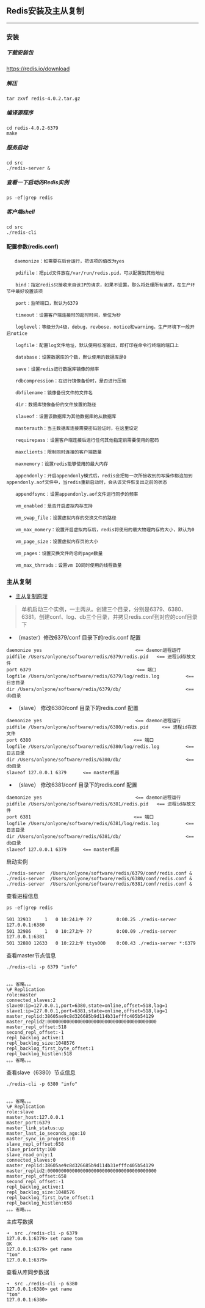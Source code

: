 ## Redis安装及主从复制

---


### 安装

##### 下载安装包

https://redis.io/download

##### 解压

```
tar zxvf redis-4.0.2.tar.gz
```
##### 编译源程序

```
cd redis-4.0.2-6379
make 
```

##### 服务启动

```
cd src
./redis-server &
```

##### 查看一下启动的Redis实例

```
ps -ef|grep redis
```

##### 客户端shell

```
cd src
./redis-cli 
```

#### 配置参数(redis.conf)

```
   daemonize：如需要在后台运行，把该项的值改为yes

　　pdifile：把pid文件放在/var/run/redis.pid，可以配置到其他地址

　　bind：指定redis只接收来自该IP的请求，如果不设置，那么将处理所有请求，在生产环节中最好设置该项

　　port：监听端口，默认为6379

　　timeout：设置客户端连接时的超时时间，单位为秒

　　loglevel：等级分为4级，debug，revbose，notice和warning。生产环境下一般开启notice

　　logfile：配置log文件地址，默认使用标准输出，即打印在命令行终端的端口上

　　database：设置数据库的个数，默认使用的数据库是0

　　save：设置redis进行数据库镜像的频率

　　rdbcompression：在进行镜像备份时，是否进行压缩

　　dbfilename：镜像备份文件的文件名

　　dir：数据库镜像备份的文件放置的路径

　　slaveof：设置该数据库为其他数据库的从数据库

　　masterauth：当主数据库连接需要密码验证时，在这里设定

　　requirepass：设置客户端连接后进行任何其他指定前需要使用的密码

　　maxclients：限制同时连接的客户端数量

　　maxmemory：设置redis能够使用的最大内存

　　appendonly：开启appendonly模式后，redis会把每一次所接收到的写操作都追加到appendonly.aof文件中，当redis重新启动时，会从该文件恢复出之前的状态

　　appendfsync：设置appendonly.aof文件进行同步的频率

　　vm_enabled：是否开启虚拟内存支持

　　vm_swap_file：设置虚拟内存的交换文件的路径

　　vm_max_momery：设置开启虚拟内存后，redis将使用的最大物理内存的大小，默认为0

　　vm_page_size：设置虚拟内存页的大小

　　vm_pages：设置交换文件的总的page数量

　　vm_max_thrrads：设置vm IO同时使用的线程数量 

```


### 主从复制

* [主从复制原理](https://yq.aliyun.com/articles/79223?spm=5176.8091938.0.0.TKdCyN)

> 单机启动三个实例，一主两从。创建三个目录，分别是6379、6380、6381，创建conf、log、db三个目录，并拷贝redis.conf到对应的conf目录下


* （master）修改6379/conf 目录下的redis.conf 配置

```
daemonize yes　　　　　　　　　　　　　　　　　　　　 <== daemon进程运行
pidfile /Users/onlyone/software/redis/6379/redis.pid   <== 进程id存放文件
port 6379                                　　　　<== 端口
logfile /Users/onlyone/software/redis/6379/log/redis.log   　　　　<== 日志目录
dir /Users/onlyone/software/redis/6379/db/                 　　　　<== db目录
```

* （slave） 修改6380/conf 目录下的redis.conf 配置

```
daemonize yes　　　　　　　　　　　　　　　　　　　　 <== daemon进程运行
pidfile /Users/onlyone/software/redis/6380/redis.pid     <== 进程id存放文件
port 6380                               　　　　<== 端口
logfile /Users/onlyone/software/redis/6380/log/redis.log   　　　　<== 日志目录
dir /Users/onlyone/software/redis/6380/db/                 　　　　<== db目录
slaveof 127.0.0.1 6379      <== master机器
```

* （slave） 修改6381/conf 目录下的redis.conf 配置

```
daemonize yes　　　　　　　　　　　　　　　　　　　　 <== daemon进程运行
pidfile /Users/onlyone/software/redis/6381/redis.pid   <== 进程id存放文件
port 6381                               　　　　<== 端口
logfile /Users/onlyone/software/redis/6381/log/redis.log   　　　　<== 日志目录
dir /Users/onlyone/software/redis/6381/db/                 　　　　<== db目录
slaveof 127.0.0.1 6379      <== master机器
```



启动实例

```
./redis-server  /Users/onlyone/software/redis/6379/conf/redis.conf & 
./redis-server  /Users/onlyone/software/redis/6380/conf/redis.conf & 
./redis-server  /Users/onlyone/software/redis/6381/conf/redis.conf & 
```

查看进程信息

```
ps -ef|grep redis

501 32933     1   0 10:24上午 ??         0:00.25 ./redis-server 127.0.0.1:6380 
501 32986     1   0 10:27上午 ??         0:00.09 ./redis-server 127.0.0.1:6381 
501 32880 12633   0 10:22上午 ttys000    0:00.43 ./redis-server *:6379
```

查看master节点信息

```
./redis-cli -p 6379 "info"


。。。省略。。。
\# Replication
role:master
connected_slaves:2
slave0:ip=127.0.0.1,port=6380,state=online,offset=518,lag=1
slave1:ip=127.0.0.1,port=6381,state=online,offset=518,lag=1
master_replid:38605ae9c8d326685b9d114b31efffc405b54129
master_replid2:0000000000000000000000000000000000000000
master_repl_offset:518
second_repl_offset:-1
repl_backlog_active:1
repl_backlog_size:1048576
repl_backlog_first_byte_offset:1
repl_backlog_histlen:518
。。。省略。。。

```

查看slave（6380）节点信息

```
./redis-cli -p 6380 "info"


。。。省略。。。
\# Replication
role:slave
master_host:127.0.0.1
master_port:6379
master_link_status:up
master_last_io_seconds_ago:10
master_sync_in_progress:0
slave_repl_offset:658
slave_priority:100
slave_read_only:1
connected_slaves:0
master_replid:38605ae9c8d326685b9d114b31efffc405b54129
master_replid2:0000000000000000000000000000000000000000
master_repl_offset:658
second_repl_offset:-1
repl_backlog_active:1
repl_backlog_size:1048576
repl_backlog_first_byte_offset:1
repl_backlog_histlen:658
。。。省略。。。

```

主库写数据

```
➜  src ./redis-cli -p 6379
127.0.0.1:6379> set name tom
OK
127.0.0.1:6379> get name
"tom"
127.0.0.1:6379> 
```

查看从库同步数据

```
➜  src ./redis-cli -p 6380
127.0.0.1:6380> get name
"tom"
127.0.0.1:6380> 
```